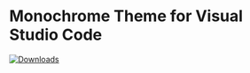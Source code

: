 # Monochrome Theme for Visual Studio Code

[![Downloads](https://img.shields.io/visual-studio-marketplace/d/u29dc.set.svg?colorA=000000&colorB=000000)](https://marketplace.visualstudio.com/items?itemName=u29dc.set)
